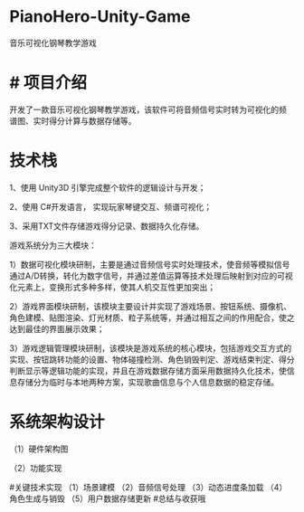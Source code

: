 # PianoHero-Unity-Game
音乐可视化钢琴教学游戏

# #  项目介绍
开发了一款音乐可视化钢琴教学游戏，该软件可将音频信号实时转为可视化的频 谱图、实时得分计算与数据存储等。

#  技术栈

1、使用 Unity3D 引擎完成整个软件的逻辑设计与开发；

2、使用 C#开发语言， 实现玩家琴键交互、频谱可视化；

3、采用TXT文件存储游戏得分记录、数据持久化存储。

游戏系统分为三大模块：

1）数据可视化模块研制，主要是通过音频信号实时处理技术，使音频等模拟信号通过A/D转换，转化为数字信号，并通过差值运算等技术处理后映射到对应的可视化元素上，变换形式多种多样，使其人机交互性更加突出；

2）游戏界面模块研制，该模块主要设计并实现了游戏场景、按钮系统、摄像机、角色建模、贴图渲染、灯光材质、粒子系统等，并通过相互之间的作用配合，使之达到最佳的界面展示效果；

3）游戏逻辑管理模块研制，该模块是游戏系统的核心模块，包括游戏交互方式的实现、按钮跳转功能的设置、物体碰撞检测、角色销毁判定、游戏结束判定、得分判断显示等逻辑功能的实现，并且在游戏数据存储方面采用数据持久化技术，使信息存储分为临时与本地两种方案，实现歌曲信息与个人信息数据的稳定存储。

#  系统架构设计

（1）硬件架构图

（2）功能实现

#关键技术实现
（1）场景建模
（2）音频信号处理
（3）动态进度条加载
（4）角色生成与销毁
（5）用户数据存储更新
#总结与收获哦

